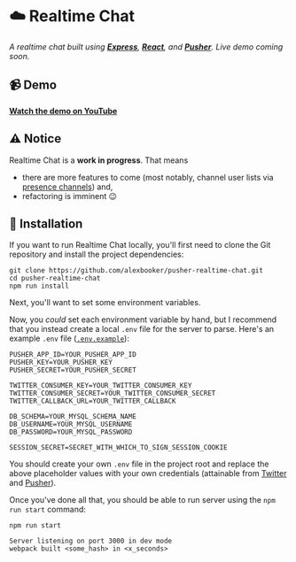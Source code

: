 # :cloud: Realtime Chat

_A realtime chat built using [**Express**](http://expressjs.com/), [**React**](https://facebook.github.io/react/), and [**Pusher**](https://pusher.com/). Live demo coming soon._

## :video_camera: Demo

**[Watch the demo on YouTube](https://www.youtube.com/watch?v=VmkqKEr9j9I)**

## :warning: Notice

Realtime Chat is a **work in progress**. That means

- there are more features to come (most notably, channel user lists via [presence channels](https://pusher.com/docs/client_api_guide/client_presence_channels)) and,
- refactoring is imminent :wink:

## :arrow_down_small: Installation

If you want to run Realtime Chat locally, you'll first need to clone the Git repository and install the project dependencies:

```
git clone https://github.com/alexbooker/pusher-realtime-chat.git
cd pusher-realtime-chat
npm run install
```


Next, you'll want to set some environment variables.

Now, you _could_ set each environment variable by hand, but I recommend that you instead create a local `.env` file for the server to parse. Here's an example `.env` file ([`.env.example`](https://github.com/alexbooker/pusher-realtime-chat/blob/master/.env.example)):

```
PUSHER_APP_ID=YOUR_PUSHER_APP_ID
PUSHER_KEY=YOUR_PUSHER_KEY
PUSHER_SECRET=YOUR_PUSHER_SECRET

TWITTER_CONSUMER_KEY=YOUR_TWITTER_CONSUMER_KEY
TWITTER_CONSUMER_SECRET=YOUR_TWITTER_CONSUMER_SECRET
TWITTER_CALLBACK_URL=YOUR_TWITTER_CALLBACK

DB_SCHEMA=YOUR_MYSQL_SCHEMA_NAME
DB_USERNAME=YOUR_MYSQL_USERNAME
DB_PASSWORD=YOUR_MYSQL_PASSWORD

SESSION_SECRET=SECRET_WITH_WHICH_TO_SIGN_SESSION_COOKIE
```

You should create your own `.env` file in the project root and replace the above placeholder values with your own credentials (attainable from [Twitter](https://apps.twitter.com/) and [Pusher](https://pusher.com/features)).

Once you've done all that, you should be able to run server using the `npm run start` command:

```
npm run start

Server listening on port 3000 in dev mode
webpack built <some_hash> in <x_seconds>
```
